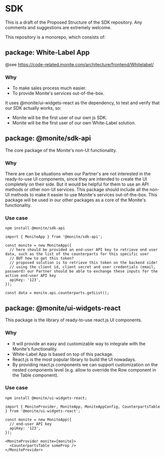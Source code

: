 # SDK

This is a draft of the Proposed Structure of the SDK repository.
Any comments and suggestions are extremely welcome.

This repository is a monorepo, which consists of:

## package: White-Label App

@see https://code-related.monite.com/architecture/frontend/Whitelabel/

### Why

- To make sales process much easier.
- To provide Monite's services out-of-the-box.

It uses @monite/ui-widgets-react as the dependency, to test and verify that our SDK actually works, so:

- Monite will be the first user of our own js SDK.
- Monite will be the first user of our own White-Label solution.

## package: @monite/sdk-api

The core package of the Monite's non-UI functionality.

### Why

There are can be situations when our Partner's are not interested in the ready-to-use UI components, since they are intended to create the UI completely on their side.
But it would be helpful for them to use an API methods or other non-UI services.
This package should include all the non-UI methods to make it easier to use Monite's services out-of-the-box.
This package will be used in our other packages as a core of the Monite's functionality.

### Use case

```
npm install @monite/sdk-api

import { MoniteApp } from '@monite/sdk-api';

const monite = new MoniteApp({
  // here should be provided an end-user API key to retrieve end user data, such as the list of the counterparts for this specific user
  // BUT how to get this token?
  // proposed solution is to retrieve this token on the backend side!
  // using the client id, client secret and user credentials (email, password) our Partner should be able to exchange these inputs for the active end-user API key
  apiKey: '123',
});

const data = monite.api.counterparts.getList();
```

## package: @monite/ui-widgets-react

This package is the library of ready-to-use react.js UI components.

### Why

- It will provide an easy and customizable way to integrate with the Monite's functionality.
- White-Label App is based on top of this package.
- React.js is the most popular library to build the UI nowadays.
- By providing react.js components we can support customization on the nested components level (e.g. allow to override the Row component in the Table component).

### Use case

```
npm install @monite/ui-widgets-react;

import { MoniteProvider, MoniteApp, MoniteAppConfig, CounterpartsTable } from '@monite/ui-widgets-react';

const monite = new MoniteApp({
  // end-user API key
  apiKey: '123',
});

<MoniteProvider monite={monite}>
  <CounterpartsTable someProp />
</MoniteProvider>
```
